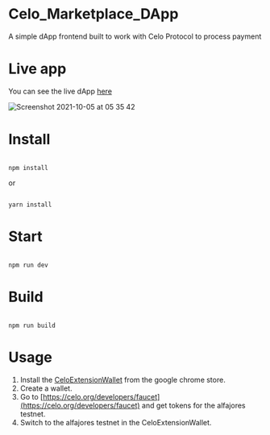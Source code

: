 # Celo_Marketplace_DApp
A simple dApp frontend built to work with Celo Protocol to process payment 

# Live app
You can see the live dApp [here](https://kharioki.github.io/Celo_Marketplace_DApp/)

![Screenshot 2021-10-05 at 05 35 42](https://user-images.githubusercontent.com/22290070/135951616-112b63da-167b-4bbd-a300-75efb5567251.png)

# Install

```

npm install

```

or 

```

yarn install

```

# Start

```

npm run dev

```

# Build

```

npm run build

```
# Usage
1. Install the [CeloExtensionWallet](https://chrome.google.com/webstore/detail/celoextensionwallet/kkilomkmpmkbdnfelcpgckmpcaemjcdh?hl=en) from the google chrome store.
2. Create a wallet.
3. Go to [https://celo.org/developers/faucet](https://celo.org/developers/faucet) and get tokens for the alfajores testnet.
4. Switch to the alfajores testnet in the CeloExtensionWallet.
